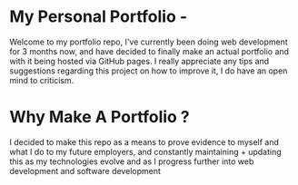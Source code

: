 # My Personal Portfolio -
Welcome to my portfolio repo, I've currently been doing web development for 3 months now, and have decided to finally make an actual portfolio and with it being hosted via GitHub pages. I really appreciate any tips and suggestions regarding this project on how to improve it, I do have an open mind to criticism.

# Why Make A Portfolio ?
I decided to make this repo as a means to prove evidence to myself and what I do to my future employers, and constantly maintaining + updating this as my technologies evolve and as I progress further into web development and software development
